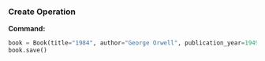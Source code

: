  ### Create Operation

**Command:**
```python
book = Book(title="1984", author="George Orwell", publication_year=1949)
book.save()

